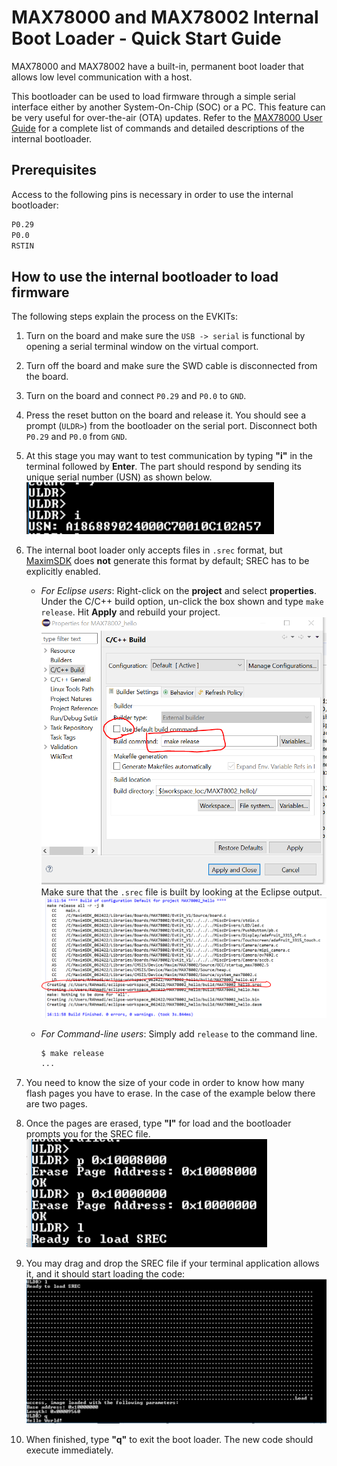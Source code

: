 # MAX78000 and MAX78002 Internal Boot Loader - Quick Start Guide

MAX78000 and MAX78002 have a built-in, permanent boot loader that allows low level communication with a host.

This bootloader can be used to load firmware through a simple serial interface either by another System-On-Chip (SOC) or a PC. This feature can be very useful for over-the-air (OTA) updates. Refer to the [MAX78000 User Guide](https://www.analog.com/media/en/technical-documentation/user-guides/max78000-user-guide.pdf) for a complete list of commands and detailed descriptions of the internal bootloader.

## Prerequisites

Access to the following pins is necessary in order to use the internal bootloader:

```bash
P0.29
P0.0
RSTIN
```

## How to use the internal bootloader to load firmware

The following steps explain the process on the EVKITs:

1. Turn on the board and make sure the `USB -> serial` is functional by opening a serial terminal window on the virtual comport.

2. Turn off the board and make sure the SWD cable is disconnected from the board.

3. Turn on the board and connect `P0.29` and `P0.0` to `GND`.

4. Press the reset button on the board and release it. You should see a prompt (`ULDR>`) from the bootloader on the serial port. Disconnect both `P0.29` and `P0.0` from `GND`.

5. At this stage you may want to test communication by typing **"i"** in the terminal followed by **Enter**. The part should respond by sending its unique serial number (USN) as shown below.
    ![Alt text](resources/ULDR_prompt.png)

6. The internal boot loader only accepts files in `.srec` format, but [MaximSDK](https://www.analog.com/en/design-center/evaluation-hardware-and-software/software/software-download.html?swpart=sfw0010820a) does **not** generate this format by default; SREC has to be explicitly enabled.
   - *For Eclipse users*: Right-click on the **project** and select **properties**. Under the C/C++ build option, un-click the box shown and type  `make release`. Hit **Apply** and rebuild your project. ![Alt text](resources/Eclipse_settings.png)
   Make sure that the `.srec` file is built by looking at the Eclipse output.![Alt text](resources/Eclispe_output.png)
   - *For Command-line users*: Simply add `release` to the command line.

        ```bash
        $ make release
        ...
        ```

7. You need to know the size of your code in order to know how many flash pages you have to erase. In the case of the example below there are two pages.

8. Once the pages are erased, type **"l"** for load and the bootloader prompts you for the SREC file. ![Alt text](resources/Erase.png)

9. You may drag and drop the SREC file if your terminal application allows it, and it should start loading the code: ![Alt text](resources/Load.png)

10. When finished, type **"q"** to exit the boot loader. The new code should execute immediately.

